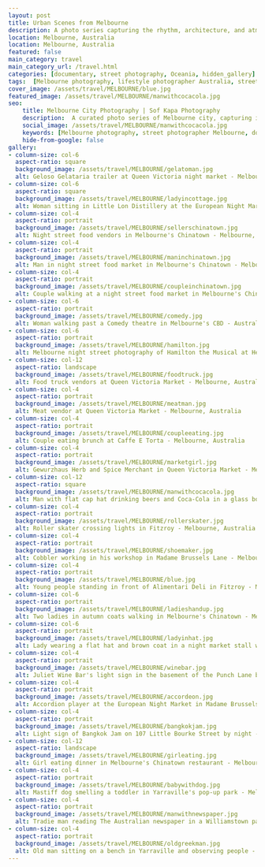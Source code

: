 ```yaml
---
layout: post
title: Urban Scenes from Melbourne
description: A photo series capturing the rhythm, architecture, and atmosphere of Melbourne’s city centre — blending lifestyle, street, and documentary photography. Ideal for those seeking natural, story-driven imagery.
location: Melbourne, Australia
location: Melbourne, Australia
featured: false
main_category: travel
main_category_url: /travel.html
categories: [documentary, street photography, Oceania, hidden_gallery]
tags:  [Melbourne photography, lifestyle photographer Australia, street photography, urban documentary, Sof Kapa Photography]
cover_image: /assets/travel/MELBOURNE/blue.jpg
featured_image: /assets/travel/MELBOURNE/manwithcocacola.jpg
seo:
    title: Melbourne City Photography | Sof Kapa Photography
    description:  A curated photo series of Melbourne city, capturing its urban textures, architecture, movement, and moments in a documentary-lifestyle style.
    social_image: /assets/travel/MELBOURNE/manwithcocacola.jpg
    keywords: [Melbourne photography, street photographer Melbourne, documentary city photography, lifestyle urban imagery, Sof Kapa Photography]
    hide-from-google: false 
gallery:
- column-size: col-6
  aspect-ratio: square
  background_image: /assets/travel/MELBOURNE/gelatoman.jpg
  alt: Geloso Gelataria trailer at Queen Victoria night market - Melbourne, Australia
- column-size: col-6
  aspect-ratio: square
  background_image: /assets/travel/MELBOURNE/ladyincottage.jpg
  alt: Woman sitting in Little Lon Distillery at the European Night Market in Madame Brussels Lane - Melbourne, Australia
- column-size: col-4
  aspect-ratio: portrait
  background_image: /assets/travel/MELBOURNE/sellerschinatown.jpg
  alt: Night street food vendors in Melbourne's Chinatown - Melbourne, Australia
- column-size: col-4
  aspect-ratio: portrait
  background_image: /assets/travel/MELBOURNE/maninchinatown.jpg
  alt: Man in night street food market in Melbourne's Chinatown - Melbourne, Australia
- column-size: col-4
  aspect-ratio: portrait
  background_image: /assets/travel/MELBOURNE/coupleinchinatown.jpg
  alt: Couple walking at a night street food market in Melbourne's Chinatown - Melbourne, Australia
- column-size: col-6
  aspect-ratio: portrait
  background_image: /assets/travel/MELBOURNE/comedy.jpg
  alt: Woman walking past a Comedy theatre in Melbourne's CBD - Australia
- column-size: col-6
  aspect-ratio: portrait
  background_image: /assets/travel/MELBOURNE/hamilton.jpg
  alt: Melbourne night street photography of Hamilton the Musical at Her Majesty's Theatre - Melbourne, Australia
- column-size: col-12
  aspect-ratio: landscape
  background_image: /assets/travel/MELBOURNE/foodtruck.jpg
  alt: Food truck vendors at Queen Victoria Market - Melbourne, Australia
- column-size: col-4
  aspect-ratio: portrait
  background_image: /assets/travel/MELBOURNE/meatman.jpg
  alt: Meat vendor at Queen Victoria Market - Melbourne, Australia
- column-size: col-4
  aspect-ratio: portrait
  background_image: /assets/travel/MELBOURNE/coupleeating.jpg
  alt: Couple eating brunch at Caffe E Torta - Melbourne, Australia
- column-size: col-4
  aspect-ratio: portrait
  background_image: /assets/travel/MELBOURNE/marketgirl.jpg
  alt: Gewurzhaus Herb and Spice Merchant in Queen Victoria Market - Melbourne, Australia
- column-size: col-12
  aspect-ratio: square
  background_image: /assets/travel/MELBOURNE/manwithcocacola.jpg
  alt: Man with flat cap hat drinking beers and Coca-Cola in a glass bottle - Melbourne, Australia
- column-size: col-4
  aspect-ratio: portrait
  background_image: /assets/travel/MELBOURNE/rollerskater.jpg
  alt: Roller skater crossing lights in Fitzroy - Melbourne, Australia
- column-size: col-4
  aspect-ratio: portrait
  background_image: /assets/travel/MELBOURNE/shoemaker.jpg
  alt: Cobbler working in his workshop in Madame Brussels Lane - Melbourne, Australia
- column-size: col-4
  aspect-ratio: portrait
  background_image: /assets/travel/MELBOURNE/blue.jpg
  alt: Young people standing in front of Alimentari Deli in Fitzroy - Melbourne, Australia
- column-size: col-6
  aspect-ratio: portrait
  background_image: /assets/travel/MELBOURNE/ladieshandup.jpg
  alt: Two ladies in autumn coats walking in Melbourne's Chinatown - Melbourne, Australia
- column-size: col-6
  aspect-ratio: portrait
  background_image: /assets/travel/MELBOURNE/ladyinhat.jpg
  alt: Lady wearing a flat hat and brown coat in a night market stall with fairy lights - Melbourne, Australia
- column-size: col-4
  aspect-ratio: portrait
  background_image: /assets/travel/MELBOURNE/winebar.jpg
  alt: Juliet Wine Bar's light sign in the basement of the Punch Lane building in Little Bourke St - Melbourne, Australia
- column-size: col-4
  aspect-ratio: portrait
  background_image: /assets/travel/MELBOURNE/accordeon.jpg
  alt: Accordion player at the European Night Market in Madame Brussels Lane - Melbourne, Australia
- column-size: col-4
  aspect-ratio: portrait
  background_image: /assets/travel/MELBOURNE/bangkokjam.jpg
  alt: Light sign of Bangkok Jam on 107 Little Bourke Street by night - Melbourne, Australia
- column-size: col-12
  aspect-ratio: landscape
  background_image: /assets/travel/MELBOURNE/girleating.jpg
  alt: Girl eating dinner in Melbourne's Chinatown restaurant - Melbourne, Australia
- column-size: col-4
  aspect-ratio: portrait
  background_image: /assets/travel/MELBOURNE/babywithdog.jpg
  alt: Mastiff dog smelling a toddler in Yarraville's pop-up park - Melbourne, Australia
- column-size: col-4
  aspect-ratio: portrait
  background_image: /assets/travel/MELBOURNE/manwithnewspaper.jpg
  alt: Tradie man reading The Australian newspaper in a Williamstown park - Melbourne, Australia
- column-size: col-4
  aspect-ratio: portrait
  background_image: /assets/travel/MELBOURNE/oldgreekman.jpg
  alt: Old man sitting on a bench in Yarraville and observing people - Melbourne, Australia
---
```


